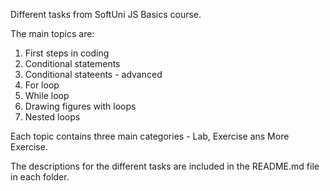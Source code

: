 Different tasks from SoftUni JS Basics course.

The main topics are:
1. First steps in coding
2. Conditional statements
3. Conditional stateents - advanced
4. For loop
5. While loop
6. Drawing figures with loops
7. Nested loops

Each topic contains three main categories - Lab, Exercise ans More Exercise.

The descriptions for the different tasks are included in the README.md file in each folder.

